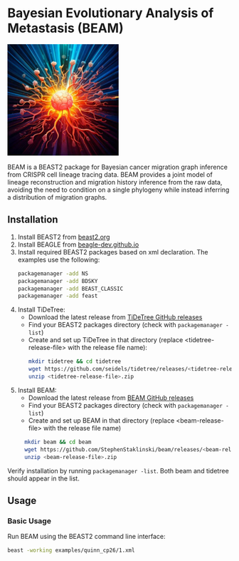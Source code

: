 # Bayesian Evolutionary Analysis of Metastasis (BEAM)

<div style="text-align: left;">
  <img src="logo.jpg" alt="BEAM logo" width="250"/>
</div>

BEAM is a BEAST2 package for Bayesian cancer migration graph inference from CRISPR cell lineage tracing data. BEAM provides a joint model of lineage reconstruction and migration history inference from the raw data, avoiding the need to condition on a single phylogeny while instead inferring a distribution of migration graphs.


## Installation

1. Install BEAST2 from [beast2.org](https://www.beast2.org/)
2. Install BEAGLE from [beagle-dev.github.io](https://beagle-dev.github.io/)
3. Install required BEAST2 packages based on xml declaration. The examples use the following:
   ```bash
   packagemanager -add NS
   packagemanager -add BDSKY
   packagemanager -add BEAST_CLASSIC
   packagemanager -add feast
   ```
4. Install TiDeTree:
   - Download the latest release from [TiDeTree GitHub releases](https://github.com/seidels/tidetree/releases)
   - Find your BEAST2 packages directory (check with `packagemanager -list`)
   - Create and set up TiDeTree in that directory (replace \<tidetree-release-file\> with the release file name):
     ```bash
     mkdir tidetree && cd tidetree
     wget https://github.com/seidels/tidetree/releases/<tidetree-release-file>.zip
     unzip <tidetree-release-file>.zip
     ```
5. Install BEAM:
   - Download the latest release from [BEAM GitHub releases](https://github.com/StephenStaklinski/beam/releases)
   - Find your BEAST2 packages directory (check with `packagemanager -list`)
   - Create and set up BEAM in that directory (replace \<beam-release-file\> with the release file name)
   ```bash
     mkdir beam && cd beam
     wget https://github.com/StephenStaklinski/beam/releases/<beam-release-file>.zip
     unzip <beam-release-file>.zip
   ```

Verify installation by running `packagemanager -list`. Both beam and tidetree should appear in the list.

## Usage

### Basic Usage

Run BEAM using the BEAST2 command line interface:

```bash
beast -working examples/quinn_cp26/1.xml
```

